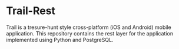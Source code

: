 # Trail-Rest
Trail is a tresure-hunt style cross-platform (iOS and Android) mobile application. This repository contains the rest layer for the application implemented using Python and PostgreSQL.
